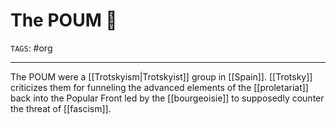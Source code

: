 # The POUM 🚩
`TAGS`: #org 

---
The POUM were a [[Trotskyism|Trotskyist]] group in [[Spain]]. [[Trotsky]] criticizes them for funneling the advanced elements of the [[proletariat]] back into the Popular Front led by the [[bourgeoisie]] to supposedly counter the threat of [[fascism]]. 